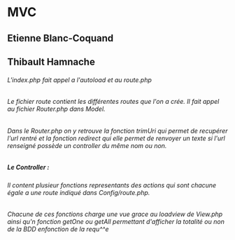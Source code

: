 # MVC
## Etienne Blanc-Coquand
## Thibault Hamnache

###### L'index.php fait appel a l'autoload et au route.php
###### Le fichier route contient les différentes routes que l'on a crée. Il fait appel au fichier Router.php dans Model.
###### Dans le Router.php on y retrouve la fonction trimUri qui permet de recupérer l'url rentré et la fonction redirect qui elle permet de renvoyer un texte si l'url renseigné possède un controller du même nom ou non.

##### Le Controller :
###### Il content plusieur fonctions representants des actions qui sont chacune égale a une route indiqué dans Config/route.php.
###### Chacune de ces fonctions charge une vue grace au loadview de View.php ainsi qu'n fonction getOne ou getAll permettant d'afficher la totalité ou non de la BDD enfonction de la requ^^e 